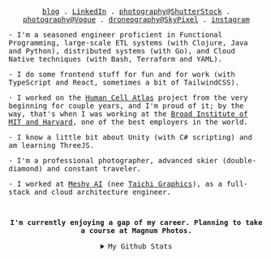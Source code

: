 <!-- <img src="https://raw.githubusercontent.com/rexwangcc/rexwangcc/master/myself.png" alt="Rex!" width="450" height="250" align="right">

# Hi, I'm Rex 👋

I'm a software engineer at [Broad Institute of MIT and Harvard](https://www.broadinstitute.org/). I'm passionate about contributing to open source projects that help us foster scientific researches and build a better world. Learn more about me at my [blog](https://rexwang.cc)

<br>
<br>

<a href="https://github.com/rexwangcc">
  <img align="top" src="https://rexwangcc-github-readme-stats.vercel.app/api/top-langs/?username=rexwangcc&hide=Jupyter%20Notebook&langs_count=6&layout=compact&custom_title=My%20Personal%20Most%20Used%20Languages&theme=ayu-mirage&card_width=445" />
</a>
<a href="https://github.com/rexwangcc">
  <img align="top" src="https://rexwangcc-github-readme-stats.vercel.app/api/wakatime?username=@rexwangcc&theme=ayu-mirage&layout=compact&langs_count=8&custom_title=My%20Weekly%20Development%20Stats" />
</a> -->

<p align="center">
  <samp>
    <a href="https://rexwang.cc/about/">blog</a> .
    <a href="https://www.linkedin.com/in/chengchenwang/">LinkedIn</a> .
    <a href="https://www.shutterstock.com/g/Rex+Wang?rid=281365508">photography@ShutterStock</a> .
    <a href="https://www.vogue.com/photovogue/photographers/331939">photography@Vogue</a> .
    <a href="https://www.skypixel.com/users/djiuser-mmm7dgzyqbbk">droneography@SkyPixel</a> .
    <a href="https://www.instagram.com/iceswordw/">instagram</a>
  </samp>
</p>

<samp>
<p>
- I'm a seasoned engineer proficient in Functional Programming, large-scale ETL systems (with Clojure, Java and Python), distributed systems (with Go), and Cloud Native techniques (with Bash, Terraform and YAML).
</p>

<p>
- I do some frontend stuff for fun and for work (with TypeScript and React, sometimes a bit of TailwindCSS).
</p>

<p>
- I worked on the <a href="https://www.humancellatlas.org">Human Cell Atlas</a> project from the very beginning for couple years, and I'm proud of it; by the way, that's when I was working at the <a href="https://www.broadinstitute.org/">Broad Institute of MIT and Harvard</a>, one of the best employers in the world.
</p>

<p>
- I know a little bit about Unity (with C# scripting) and am learning ThreeJS.
</p>

<p>
- I'm a professional photographer, advanced skier (double-diamond) and constant traveler.
</p>

<p>
- I worked at <a href="https://meshy.ai/">Meshy AI</a> (nee <a href="https://taichi.graphics/">Taichi Graphics</a>), as a full-stack and cloud architecture engineer.
</p>

<br/>

<p align="center"><strong>I'm currently enjoying a gap of my career. Planning to take a course at Magnum Photos.</strong></p>

</center>
</samp>

<p align="center">

<details align="center">

<br />

<img align="center" src="https://komarev.com/ghpvc/?username=rexwangcc&label=PROFILE+VIEWS&style=for-the-badge&color=000000"></img>

<br />

  <summary>
    <samp>My Github Stats</samp>
  </summary>

<!--   [![GitHub Streak](https://github-readme-streak-stats.herokuapp.com?user=rexwangcc&theme=dracula&hide_border=true&border_radius=2&date_format=M%20j%5B%2C%20Y%5D)](https://git.io/streak-stats)
 -->

<a href="https://github.com/rexwangcc">
  <img align="top" src="https://rexwangcc-github-readme-stats.vercel.app/api/top-langs/?username=rexwangcc&hide=Jupyter%20Notebook&langs_count=6&layout=compact&custom_title=My%20Personal%20Most%20Used%20Languages&theme=ayu-mirage&card_width=445" />
</a>
</details>
</p>


